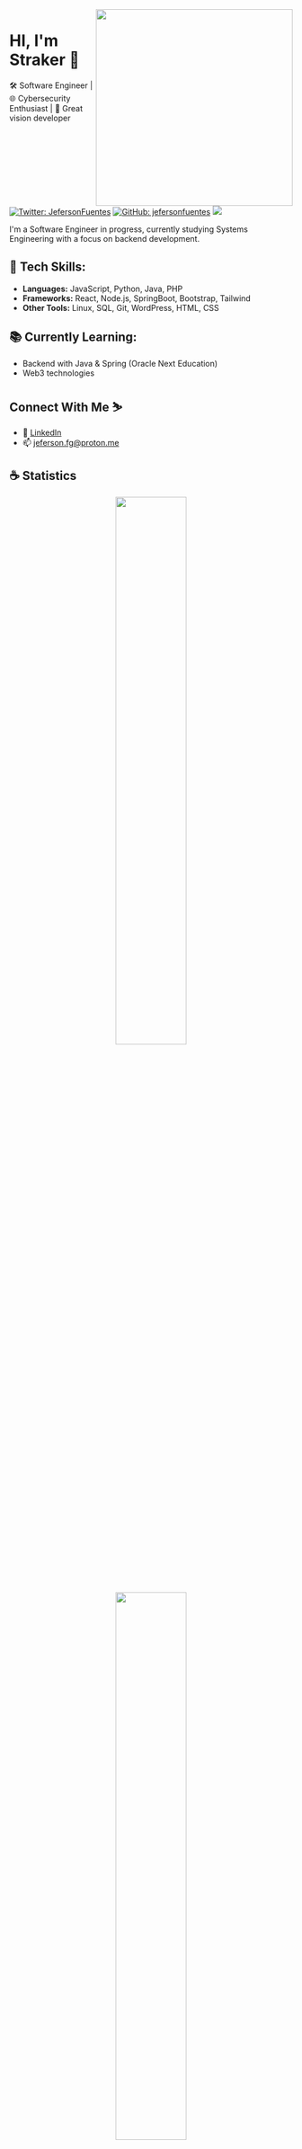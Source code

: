 <img align='right' src="https://i.pinimg.com/originals/33/bd/d7/33bdd73f8ed677ef20a71935341b5c22.gif" width="350" >
<h1>HI, I'm Straker 👋 </h1> 
  
🛠️ Software Engineer | 🌐 Cybersecurity Enthusiast | 💎 Great vision developer

<p align="center">
    
</p>

[![Twitter: JefersonFuentes](https://img.shields.io/twitter/follow/jefersonfuentes?style=social&color=black)](https://twitter.com/fuentesgja)
[![GitHub: jefersonfuentes](https://img.shields.io/github/followers/jefersonfuentes?label=follow&style=social&color=black)](https://github.com/jefersonfuentes)
<img src="https://komarev.com/ghpvc/?username=jefersonfuentes&color=blueviolet"/>

I'm a Software Engineer in progress, currently studying Systems Engineering with a focus on backend development.

## 🚀 Tech Skills:
- **Languages:** JavaScript, Python, Java, PHP  
- **Frameworks:** React, Node.js, SpringBoot, Bootstrap, Tailwind
- **Other Tools:** Linux, SQL, Git, WordPress, HTML, CSS  

## 📚 Currently Learning:
- Backend with Java & Spring (Oracle Next Education)
- Web3 technologies

## Connect With Me ⛷️

- 💼 [LinkedIn](https://www.linkedin.com/in/jefersonfg/)  
- 📫 jeferson.fg@proton.me
<h2>☕ Statistics</h2>
<p align="center">
  <img height="50%" width="auto" src ="https://github-readme-stats.vercel.app/api?username=jefersonfuentes&show_icons=true&count_private=true&theme=material-palenight&hide_border=true&hide=issues,contribs&bg_color=00000000">
  <img height="50%" width="auto" src ="https://github-readme-stats.vercel.app/api/top-langs/?username=jefersonfuentes&layout=compact&hide_border=true&theme=material-palenight&bg_color=00000000&langs_count=6&hide=jupyter%20notebook,tex,css,php&exclude_repo=Pacman-AI">
</p>
